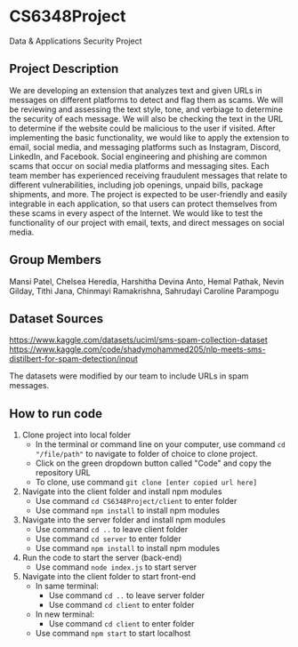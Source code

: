 # CS6348Project

Data &amp; Applications Security Project

## Project Description

We are developing an extension that analyzes text and given URLs in messages on different platforms to detect and flag them as scams. We will be reviewing and assessing the text style, tone, and verbiage to determine the security of each message. We will also be checking the text in the URL to determine if the website could be malicious to the user if visited. After implementing the basic functionality, we would like to apply the extension to email, social media, and messaging platforms such as Instagram, Discord, LinkedIn, and Facebook.
Social engineering and phishing are common scams that occur on social media platforms and messaging sites. Each team member has experienced receiving fraudulent messages that relate to different vulnerabilities, including job openings, unpaid bills, package shipments, and more. The project is expected to be user-friendly and easily integrable in each application, so that users can protect themselves from these scams in every aspect of the Internet. We would like to test the functionality of our project with email, texts, and direct messages on social media.

## Group Members

Mansi Patel, Chelsea Heredia, Harshitha Devina Anto, Hemal Pathak, Nevin Gilday, Tithi Jana, Chinmayi Ramakrishna, Sahrudayi Caroline Parampogu

## Dataset Sources

https://www.kaggle.com/datasets/uciml/sms-spam-collection-dataset
https://www.kaggle.com/code/shadymohammed205/nlp-meets-sms-distilbert-for-spam-detection/input

The datasets were modified by our team to include URLs in spam messages.

## How to run code

1. Clone project into local folder
   - In the terminal or command line on your computer, use command `cd "/file/path"` to navigate to folder of choice to clone project.
   - Click on the green dropdown button called "Code" and copy the repository URL
   - To clone, use command `git clone [enter copied url here]`
2. Navigate into the client folder and install npm modules
   - Use command `cd CS6348Project/client` to enter folder
   - Use command `npm install` to install npm modules
3. Navigate into the server folder and install npm modules
   - Use command `cd ..` to leave client folder
   - Use command `cd server` to enter folder
   - Use command `npm install` to install npm modules
4. Run the code to start the server (back-end)
   - Use command `node index.js` to start server
5. Navigate into the client folder to start front-end
   - In same terminal:
     - Use command `cd ..` to leave server folder
     - Use command `cd client` to enter folder
   - In new terminal:
     - Use command `cd client` to enter folder
   - Use command `npm start` to start localhost
